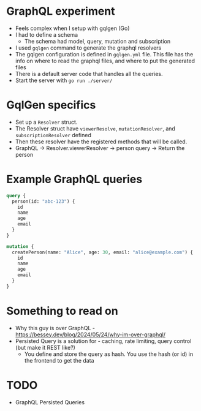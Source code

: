 # GraphQL experiment
* Feels complex when I setup with gqlgen (Go)
* I had to define a schema
  * The schema had model, query, mutation and subscription 
* I used `gqlgen` command to generate the graphql resolvers
* The gqlgen configuration is defined in `gqlgen.yml` file. This file has the info on where to read the graphql files, and where to put the generated files
* There is a default server code that handles all the queries.
* Start the server with `go run ./server/`


# GqlGen specifics
* Set up a `Resolver` struct.
* The Resolver struct have `viewerResolve`, `mutationResolver`, and `subscriptionResolver` defined
* Then these resolver have the registered methods that will be called.
* GraphQL -> Resolver.viewerResolver -> person query -> Return the person

# Example GraphQL queries
```graphql
query {
  person(id: "abc-123") {
    id
    name
    age
    email
  }
}

mutation {
  createPerson(name: "Alice", age: 30, email: "alice@example.com") {
    id
    name
    age
    email
  }
}
```

# Something to read on
* Why this guy is over GraphQL - https://bessey.dev/blog/2024/05/24/why-im-over-graphql/
* Persisted Query is a solution for - caching, rate limiting, query control (but make it REST like?)
  * You define and store the query as hash. You use the hash (or id) in the frontend to get the data

# TODO
* GraphQL Persisted Queries
